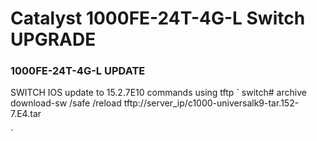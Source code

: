 # Catalyst 1000FE-24T-4G-L Switch UPGRADE

### 1000FE-24T-4G-L UPDATE 
SWITCH IOS update to 15.2.7E10 commands using tftp
`
switch# archive download-sw /safe /reload tftp://server_ip/c1000-universalk9-tar.152-7.E4.tar

`

